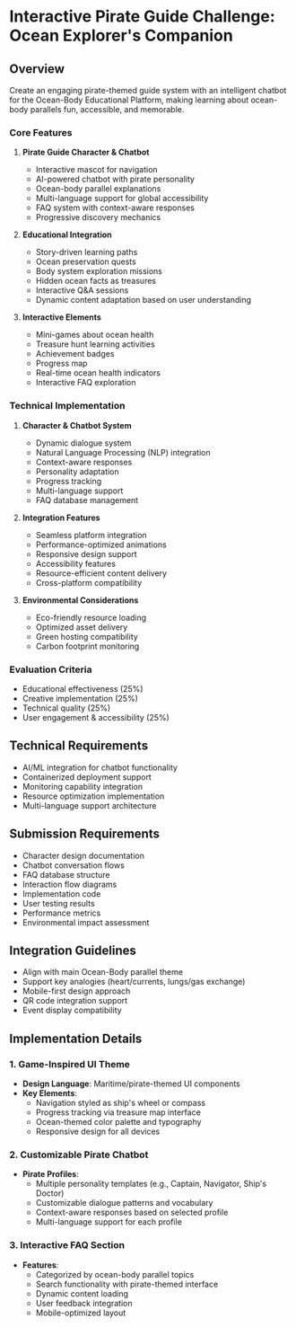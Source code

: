 # Interactive Pirate Guide Challenge: Ocean Explorer's Companion

## Overview
Create an engaging pirate-themed guide system with an intelligent chatbot for the Ocean-Body Educational Platform, making learning about ocean-body parallels fun, accessible, and memorable.

### Core Features

1. **Pirate Guide Character & Chatbot**
   - Interactive mascot for navigation
   - AI-powered chatbot with pirate personality
   - Ocean-body parallel explanations
   - Multi-language support for global accessibility
   - FAQ system with context-aware responses
   - Progressive discovery mechanics

2. **Educational Integration**
   - Story-driven learning paths
   - Ocean preservation quests
   - Body system exploration missions
   - Hidden ocean facts as treasures
   - Interactive Q&A sessions
   - Dynamic content adaptation based on user understanding

3. **Interactive Elements**
   - Mini-games about ocean health
   - Treasure hunt learning activities
   - Achievement badges
   - Progress map
   - Real-time ocean health indicators
   - Interactive FAQ exploration

### Technical Implementation

1. **Character & Chatbot System**
   - Dynamic dialogue system
   - Natural Language Processing (NLP) integration
   - Context-aware responses
   - Personality adaptation
   - Progress tracking
   - Multi-language support
   - FAQ database management

2. **Integration Features**
   - Seamless platform integration
   - Performance-optimized animations
   - Responsive design support
   - Accessibility features
   - Resource-efficient content delivery
   - Cross-platform compatibility

3. **Environmental Considerations**
   - Eco-friendly resource loading
   - Optimized asset delivery
   - Green hosting compatibility
   - Carbon footprint monitoring

### Evaluation Criteria
- Educational effectiveness (25%)
- Creative implementation (25%)
- Technical quality (25%)
- User engagement & accessibility (25%)

## Technical Requirements
- AI/ML integration for chatbot functionality
- Containerized deployment support
- Monitoring capability integration
- Resource optimization implementation
- Multi-language support architecture

## Submission Requirements
- Character design documentation
- Chatbot conversation flows
- FAQ database structure
- Interaction flow diagrams
- Implementation code
- User testing results
- Performance metrics
- Environmental impact assessment

## Integration Guidelines
- Align with main Ocean-Body parallel theme
- Support key analogies (heart/currents, lungs/gas exchange)
- Mobile-first design approach
- QR code integration support
- Event display compatibility

## Implementation Details

### 1. Game-Inspired UI Theme
- **Design Language**: Maritime/pirate-themed UI components
- **Key Elements**:
  - Navigation styled as ship's wheel or compass
  - Progress tracking via treasure map interface
  - Ocean-themed color palette and typography
  - Responsive design for all devices

### 2. Customizable Pirate Chatbot
- **Pirate Profiles**:
  - Multiple personality templates (e.g., Captain, Navigator, Ship's Doctor)
  - Customizable dialogue patterns and vocabulary
  - Context-aware responses based on selected profile
  - Multi-language support for each profile

### 3. Interactive FAQ Section
- **Features**:
  - Categorized by ocean-body parallel topics
  - Search functionality with pirate-themed interface
  - Dynamic content loading
  - User feedback integration
  - Mobile-optimized layout
